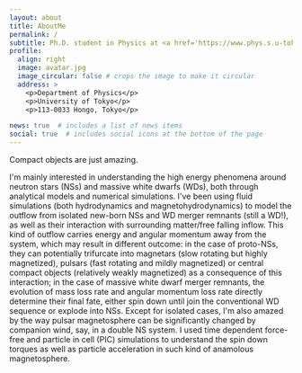 ```yaml
---
layout: about
title: AboutMe
permalink: /
subtitle: Ph.D. student in Physics at <a href='https://www.phys.s.u-tokyo.ac.jp/en/'>The University of Tokyo</a>
profile:
  align: right
  image: avatar.jpg
  image_circular: false # crops the image to make it circular
  address: >
    <p>Department of Physics</p>
    <p>University of Tokyo</p>
    <p>113-0033 Hongo, Tokyo</p>

news: true  # includes a list of news items
social: true  # includes social icons at the bottom of the page
---
```


Compact objects are just amazing. 

I'm mainly interested in understanding the high energy phenomena around neutron stars (NSs) and massive white dwarfs (WDs), both through analytical models and numerical simulations. I've been using fluid simulations (both hydrodynamics and magnetohydrodynamics) to model the outflow from isolated new-born NSs and WD merger remnants (still a WD!), as well as their interaction with surrounding matter/free falling inflow. This kind of outflow carries energy and angular momentum away from the system, which may result in different outcome: in the case of proto-NSs, they can potentially trifurcate into magnetars (slow rotating but highly magnetized), pulsars (fast rotating and mildly magnetized) or central compact objects (relatively weakly magnetized) as a consequence of this interaction; in the case of massive white dwarf merger remnants, the evolution of mass loss rate and angular momentum loss rate directly determine their final fate, either spin down until join the conventional WD sequence or explode into NSs. Except for isolated cases, I'm also amazed by the way pulsar magnetosphere can be significantly changed by companion wind, say, in a double NS system. I used time dependent force-free and particle in cell (PIC) simulations to understand the spin down torques as well as particle acceleration in such kind of anamolous magnetosphere.
